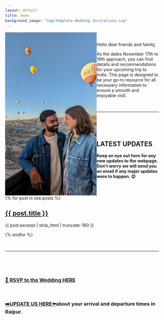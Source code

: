 ```yaml
---
layout: default
title: Home
background_image: "img/Template Wedding Invitations.svg"
---
```



&nbsp;
<img src="img/PXL_20230913_035201957.jpg" align="left" width="300px"/>

Hello dear friends and family,

As the dates November 17th to 19th approach, you can find details and recommendations for your upcoming trip to India. This page is designed to be your go-to resource for all necessary information to ensure a smooth and enjoyable visit.

&nbsp;

-------------------------

&nbsp;

&nbsp;

## LATEST UPDATES

**Keep an eye out here for any new updates to the webpage. Don't worry we will send you an email if any major updates were to happen. 😉**

<br clear="left"/>


<div class="home">
  {% for post in site.posts %}
    <div class="post-summary">
      <h2>
        <a href="{{ post.url | relative_url }}">{{ post.title }}</a>
      </h2>
      <p>{{ post.excerpt | strip_html | truncate: 160 }}</p>
    </div>
  {% endfor %}
</div>

&nbsp;

-----------

&nbsp;

&nbsp;

### [💟 **RSVP to the Wedding HERE**](https://q630ndkzsds.typeform.com/to/XKYVjFL7)

&nbsp;

### [➡️**UPDATE US HERE**⬅️](https://docs.google.com/spreadsheets/d/1h9mWyQekZXURMZcXfFyGt-4aI2gpKfjHPcxJUZ4CoBY/edit?usp=sharing)about your arrival and departure times in Raipur.
&nbsp;



